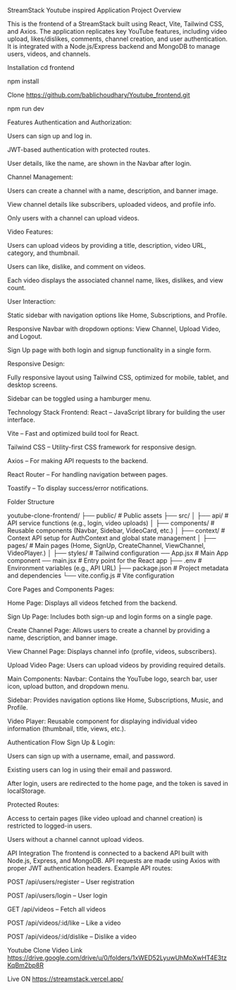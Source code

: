 StreamStack Youtube inspired Application
Project Overview

This is the frontend of a StreamStack built using React, Vite, Tailwind CSS, and Axios. The application replicates key YouTube features, including video upload, likes/dislikes, comments, channel creation, and user authentication. It is integrated with a Node.js/Express backend and MongoDB to manage users, videos, and channels.

Installation
cd frontend

npm install

Clone https://github.com/bablichoudhary/Youtube_frontend.git

npm run dev

Features
Authentication and Authorization:

Users can sign up and log in.

JWT-based authentication with protected routes.

User details, like the name, are shown in the Navbar after login.

Channel Management:

Users can create a channel with a name, description, and banner image.

View channel details like subscribers, uploaded videos, and profile info.

Only users with a channel can upload videos.

Video Features:

Users can upload videos by providing a title, description, video URL, category, and thumbnail.

Users can like, dislike, and comment on videos.

Each video displays the associated channel name, likes, dislikes, and view count.

User Interaction:

Static sidebar with navigation options like Home, Subscriptions, and Profile.

Responsive Navbar with dropdown options: View Channel, Upload Video, and Logout.

Sign Up page with both login and signup functionality in a single form.

Responsive Design:

Fully responsive layout using Tailwind CSS, optimized for mobile, tablet, and desktop screens.

Sidebar can be toggled using a hamburger menu.

Technology Stack
Frontend:
React – JavaScript library for building the user interface.

Vite – Fast and optimized build tool for React.

Tailwind CSS – Utility-first CSS framework for responsive design.

Axios – For making API requests to the backend.

React Router – For handling navigation between pages.

Toastify – To display success/error notifications.

Folder Structure

youtube-clone-frontend/
├── public/ # Public assets
├── src/
│ ├── api/ # API service functions (e.g., login, video uploads)
│ ├── components/ # Reusable components (Navbar, Sidebar, VideoCard, etc.)
│ ├── context/ # Context API setup for AuthContext and global state management
│ ├── pages/ # Main pages (Home, SignUp, CreateChannel, ViewChannel, VideoPlayer.)
│ ├── styles/ # Tailwind configuration
── App.jsx # Main App component
── main.jsx # Entry point for the React app
├── .env # Environment variables (e.g., API URL)
├── package.json # Project metadata and dependencies
└── vite.config.js # Vite configuration

Core Pages and Components Pages:

Home Page: Displays all videos fetched from the backend.

Sign Up Page: Includes both sign-up and login forms on a single page.

Create Channel Page: Allows users to create a channel by providing a name, description, and banner image.

View Channel Page: Displays channel info (profile, videos, subscribers).

Upload Video Page: Users can upload videos by providing required details.

Main Components:
Navbar: Contains the YouTube logo, search bar, user icon, upload button, and dropdown menu.

Sidebar: Provides navigation options like Home, Subscriptions, Music, and Profile.

Video Player: Reusable component for displaying individual video information (thumbnail, title, views, etc.).

Authentication Flow
Sign Up & Login:

Users can sign up with a username, email, and password.

Existing users can log in using their email and password.

After login, users are redirected to the home page, and the token is saved in localStorage.

Protected Routes:

Access to certain pages (like video upload and channel creation) is restricted to logged-in users.

Users without a channel cannot upload videos.

API Integration
The frontend is connected to a backend API built with Node.js, Express, and MongoDB. API requests are made using Axios with proper JWT authentication headers.
Example API routes:

POST /api/users/register – User registration

POST /api/users/login – User login

GET /api/videos – Fetch all videos

POST /api/videos/:id/like – Like a video

POST /api/videos/:id/dislike – Dislike a video

Youtube Clone Video Link
https://drive.google.com/drive/u/0/folders/1xWED52LyuwUhMpXwHT4E3tzKqBm2bp8R

Live ON https://streamstack.vercel.app/
